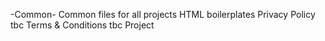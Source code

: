 -Common-
Common files for all projects
HTML boilerplates
Privacy Policy tbc
Terms & Conditions tbc
Project
